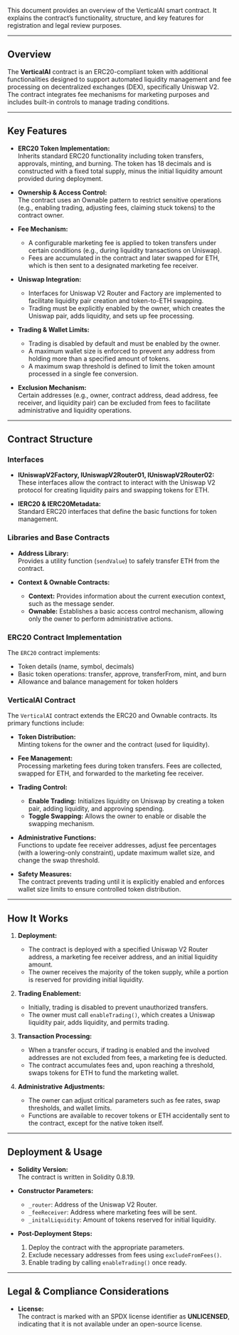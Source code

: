 This document provides an overview of the VerticalAI smart contract. It explains the contract’s functionality, structure, and key features for registration and legal review purposes.

---

## Overview

The **VerticalAI** contract is an ERC20-compliant token with additional functionalities designed to support automated liquidity management and fee processing on decentralized exchanges (DEX), specifically Uniswap V2. The contract integrates fee mechanisms for marketing purposes and includes built-in controls to manage trading conditions.

---

## Key Features

- **ERC20 Token Implementation:**  
  Inherits standard ERC20 functionality including token transfers, approvals, minting, and burning. The token has 18 decimals and is constructed with a fixed total supply, minus the initial liquidity amount provided during deployment.

- **Ownership & Access Control:**  
  The contract uses an Ownable pattern to restrict sensitive operations (e.g., enabling trading, adjusting fees, claiming stuck tokens) to the contract owner.

- **Fee Mechanism:**  
  - A configurable marketing fee is applied to token transfers under certain conditions (e.g., during liquidity transactions on Uniswap).
  - Fees are accumulated in the contract and later swapped for ETH, which is then sent to a designated marketing fee receiver.

- **Uniswap Integration:**  
  - Interfaces for Uniswap V2 Router and Factory are implemented to facilitate liquidity pair creation and token-to-ETH swapping.
  - Trading must be explicitly enabled by the owner, which creates the Uniswap pair, adds liquidity, and sets up fee processing.
  
- **Trading & Wallet Limits:**  
  - Trading is disabled by default and must be enabled by the owner.
  - A maximum wallet size is enforced to prevent any address from holding more than a specified amount of tokens.
  - A maximum swap threshold is defined to limit the token amount processed in a single fee conversion.

- **Exclusion Mechanism:**  
  Certain addresses (e.g., owner, contract address, dead address, fee receiver, and liquidity pair) can be excluded from fees to facilitate administrative and liquidity operations.

---

## Contract Structure

### Interfaces

- **IUniswapV2Factory, IUniswapV2Router01, IUniswapV2Router02:**  
  These interfaces allow the contract to interact with the Uniswap V2 protocol for creating liquidity pairs and swapping tokens for ETH.

- **IERC20 & IERC20Metadata:**  
  Standard ERC20 interfaces that define the basic functions for token management.

### Libraries and Base Contracts

- **Address Library:**  
  Provides a utility function (`sendValue`) to safely transfer ETH from the contract.

- **Context & Ownable Contracts:**  
  - **Context:** Provides information about the current execution context, such as the message sender.  
  - **Ownable:** Establishes a basic access control mechanism, allowing only the owner to perform administrative actions.

### ERC20 Contract Implementation

The `ERC20` contract implements:
- Token details (name, symbol, decimals)
- Basic token operations: transfer, approve, transferFrom, mint, and burn
- Allowance and balance management for token holders

### VerticalAI Contract

The `VerticalAI` contract extends the ERC20 and Ownable contracts. Its primary functions include:
- **Token Distribution:**  
  Minting tokens for the owner and the contract (used for liquidity).
  
- **Fee Management:**  
  Processing marketing fees during token transfers. Fees are collected, swapped for ETH, and forwarded to the marketing fee receiver.
  
- **Trading Control:**  
  - **Enable Trading:** Initializes liquidity on Uniswap by creating a token pair, adding liquidity, and approving spending.
  - **Toggle Swapping:** Allows the owner to enable or disable the swapping mechanism.
  
- **Administrative Functions:**  
  Functions to update fee receiver addresses, adjust fee percentages (with a lowering-only constraint), update maximum wallet size, and change the swap threshold.

- **Safety Measures:**  
  The contract prevents trading until it is explicitly enabled and enforces wallet size limits to ensure controlled token distribution.

---

## How It Works

1. **Deployment:**  
   - The contract is deployed with a specified Uniswap V2 Router address, a marketing fee receiver address, and an initial liquidity amount.
   - The owner receives the majority of the token supply, while a portion is reserved for providing initial liquidity.

2. **Trading Enablement:**  
   - Initially, trading is disabled to prevent unauthorized transfers.
   - The owner must call `enableTrading()`, which creates a Uniswap liquidity pair, adds liquidity, and permits trading.

3. **Transaction Processing:**  
   - When a transfer occurs, if trading is enabled and the involved addresses are not excluded from fees, a marketing fee is deducted.
   - The contract accumulates fees and, upon reaching a threshold, swaps tokens for ETH to fund the marketing wallet.

4. **Administrative Adjustments:**  
   - The owner can adjust critical parameters such as fee rates, swap thresholds, and wallet limits.
   - Functions are available to recover tokens or ETH accidentally sent to the contract, except for the native token itself.

---

## Deployment & Usage

- **Solidity Version:**  
  The contract is written in Solidity 0.8.19.
  
- **Constructor Parameters:**  
  - `_router`: Address of the Uniswap V2 Router.
  - `_feeReceiver`: Address where marketing fees will be sent.
  - `_initalLiquidity`: Amount of tokens reserved for initial liquidity.
  
- **Post-Deployment Steps:**  
  1. Deploy the contract with the appropriate parameters.
  2. Exclude necessary addresses from fees using `excludeFromFees()`.
  3. Enable trading by calling `enableTrading()` once ready.

---

## Legal & Compliance Considerations

- **License:**  
  The contract is marked with an SPDX license identifier as **UNLICENSED**, indicating that it is not available under an open-source license.
